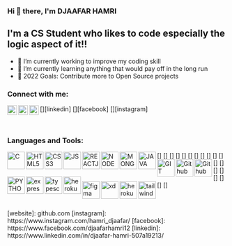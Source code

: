 ### Hi 👋 there, I'm DJAAFAR HAMRI


## I'm a CS Student who likes to code especially the logic aspect of it!!
- 🔭 I’m currently working to improve my coding skill
- 🌱 I’m currently learning anything that would pay off in the long run
- 🥅 2022 Goals: Contribute more to Open Source projects

### Connect with me:
[<img align="left" alt="djaafarhamri | Linkedin" width="22px" src="https://cdn.jsdelivr.net/npm/simple-icons@v3/icons/linkedin.svg" />][linkedin]
[<img align="left" alt="djaafarhamri | facebook" width="22px" src="https://cdn.jsdelivr.net/npm/simple-icons@v3/icons/facebook.svg" />][facebook]
[<img align="left" alt="djaafarhamri | insta" width="22px" src="https://cdn.jsdelivr.net/npm/simple-icons@v3/icons/instagram.svg" />][instagram]

<br />

### Languages and Tools:

[<img align="left" alt="C" width="40px" src="hhttps://raw.githubusercontent.com/rahulbanerjee26/githubAboutMeGenerator/main/icons/c.svg" />]
[<img align="left" alt="HTML5" width="40px" src="https://raw.githubusercontent.com/rahulbanerjee26/githubAboutMeGenerator/main/icons/html.svg" />]
[<img align="left" alt="CSS3" width="40px" src="https://raw.githubusercontent.com/rahulbanerjee26/githubAboutMeGenerator/main/icons/css.svg" />]
[<img align="left" alt="JS" width="40px" src="https://raw.githubusercontent.com/rahulbanerjee26/githubAboutReadmeGenerator/main/icons/javascript.svg" />]
[<img align="left" alt="REACTJS" width="40px" src="https://raw.githubusercontent.com/rahulbanerjee26/githubAboutMeGenerator/main/icons/reactjs.svg" />]
[<img align="left" alt="NODEJS" width="40px" src="https://raw.githubusercontent.com/rahulbanerjee26/githubAboutMeGenerator/main/icons/nodejs.svg" />]
[<img align="left" alt="MONGODB" width="40px" src="https://raw.githubusercontent.com/rahulbanerjee26/githubAboutMeGenerator/main/icons/mongodb.svg" />]
[<img align="left" alt="JAVA" width="40px" src="https://raw.githubusercontent.com/rahulbanerjee26/githubAboutMeGenerator/main/icons/java.svg" />]
[<img align="left" alt="GIT" width="40px" src="https://raw.githubusercontent.com/rahulbanerjee26/githubAboutMeGenerator/main/icons/git.svg" />]
[<img align="left" alt="Github" width="40px" src="https://raw.githubusercontent.com/rahulbanerjee26/githubAboutMeGenerator/main/icons/github.svg" />]
[<img align="left" alt="Github" width="40px" src="https://raw.githubusercontent.com/rahulbanerjee26/githubProfileReadmeGenerator/dede753e9b1dd7e1f5e8f9a9f094b67ecf7781ec/icons/bash.svg" />]
[<img align="left" alt="PYTHON" width="40px" src="https://raw.githubusercontent.com/rahulbanerjee26/githubAboutMeGenerator/main/icons/python.svg" />]
[<img align="left" alt="express" width="40px" src="https://raw.githubusercontent.com/rahulbanerjee26/githubAboutMeGenerator/main/icons/express.svg" />]
[<img align="left" alt="typescript" width="40px" src="https://raw.githubusercontent.com/rahulbanerjee26/githubAboutMeGenerator/main/icons/typescript.svg" />]
[<img align="left" alt="heroku" width="40px" src="https://raw.githubusercontent.com/rahulbanerjee26/githubAboutMeGenerator/main/icons/heroku.svg" />]
[<img align="left" alt="figma" width="40px" src="https://raw.githubusercontent.com/rahulbanerjee26/githubAboutMeGenerator/main/icons/figma.svg" />]
[<img align="left" alt="xd" width="40px" src="https://raw.githubusercontent.com/rahulbanerjee26/githubAboutMeGenerator/main/icons/xd.svg" />]
[<img align="left" alt="heroku" width="40px" src="https://raw.githubusercontent.com/rahulbanerjee26/githubAboutMeGenerator/main/icons/heroku.svg" />]
[<img align="left" alt="tailwind" width="40px" src="https://raw.githubusercontent.com/rahulbanerjee26/githubAboutMeGenerator/main/icons/tailwind.svg" />]

<br />
<br />
<!-- [<img align="left" alt="MY SQL" width="40px" src="https://www.vectorlogo.zone/logos/mysql/mysql-official.svg" />][website] -->
[website]: github.com
[instagram]: https://www.instagram.com/hamri_djaafar/
[facebook]: https://www.facebook.com/djaafarhamri12
[linkedin]: https://www.linkedin.com/in/djaafar-hamri-507a19213/